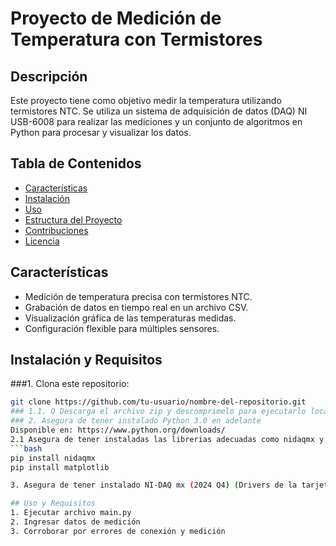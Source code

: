 # Proyecto de Medición de Temperatura con Termistores

## Descripción
Este proyecto tiene como objetivo medir la temperatura utilizando termistores NTC. Se utiliza un sistema de adquisición de datos (DAQ) NI USB-6008 para realizar las mediciones y un conjunto de algoritmos en Python para procesar y visualizar los datos.

## Tabla de Contenidos
- [Características](#características)
- [Instalación](#instalación)
- [Uso](#uso)
- [Estructura del Proyecto](#estructura-del-proyecto)
- [Contribuciones](#contribuciones)
- [Licencia](#licencia)

## Características
- Medición de temperatura precisa con termistores NTC.
- Grabación de datos en tiempo real en un archivo CSV.
- Visualización gráfica de las temperaturas medidas.
- Configuración flexible para múltiples sensores.

## Instalación y Requisitos
###1. Clona este repositorio:
   ```bash
   git clone https://github.com/tu-usuario/nombre-del-repositorio.git
### 1.1. O Descarga el archivo zip y descomprimelo para ejecutarlo localmente
### 2. Asegura de tener instalado Python 3.0 en adelante
Disponible en: https://www.python.org/downloads/
2.1 Asegura de tener instaladas las librerias adecuadas como nidaqmx y matplotlib
   ```bash
pip install nidaqmx
pip install matplotlib

3. Asegura de tener instalado NI-DAQ mx (2024 Q4) (Drivers de la tarjeta) en: https://www.ni.com/es/support/downloads/drivers/download.ni-daq-mx.html#549669

## Uso y Requisitos
1. Ejecutar archivo main.py
2. Ingresar datos de medición
3. Corroborar por errores de conexión y medición
   

